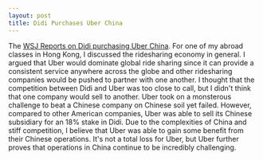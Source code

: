 ```yaml
---
layout: post
title: Didi Purchases Uber China
---
```

The [WSJ Reports on Didi purchasing Uber China](http://www.wsj.com/articles/didi-the-chinese-uber-rival-buying-uberchina-1470065923). For one of my abroad classes in Hong Kong, I discussed the ridesharing economy in general. I argued that Uber would dominate global ride sharing since it can provide a consistent service anywhere across the globe and other ridesharing companies would be pushed to partner with one another. I thought that the competition between Didi and Uber was too close to call, but I didn't think that one company would sell to another. Uber took on a monsterous challenge to beat a Chinese company on Chinese soil yet failed. However, compared to other American companies, Uber was able to sell its Chinese subsidiary for an 18% stake in Didi. Due to the complexities of China and stiff competition, I believe that Uber was able to gain some benefit from their Chinese operations. It's not a total loss for Uber, but Uber further proves that operations in China continue to be incredibly challenging.
